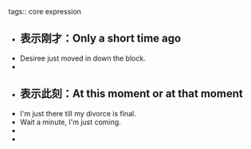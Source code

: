 tags:: core expression

- ## 表示刚才：Only a short time ago
- Desiree just moved in down the block.
-
- ## 表示此刻：At this moment or at that moment
- I'm just there till my divorce is final.
- Wait a minute, I'm just coming.
-
-